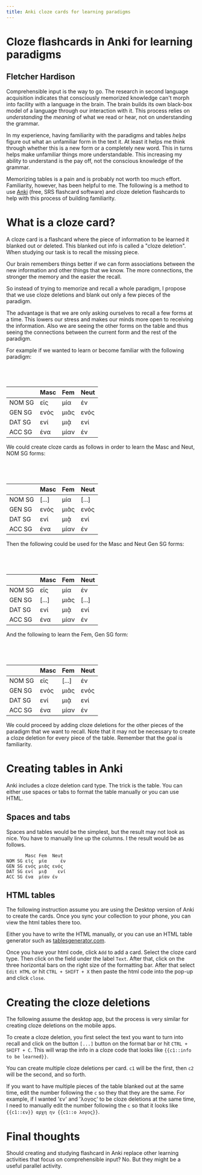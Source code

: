 ```yaml
---
title: Anki cloze cards for learning paradigms
---
```


# Cloze flashcards in Anki for learning paradigms

## Fletcher Hardison

Comprehensible input is the way to go. The research in second language acquisition indicates that consciously memorized knowledge can't morph into facility with a language in the brain. The brain builds its own black-box model of a language through our interaction with it. This process relies on *understanding* the *meaning* of what we read or hear, not on understanding the grammar.

In my experience, having familiarity with the paradigms and tables *helps* figure out what an unfamiliar form in the text it. At least it helps me think through whether this is a new form or a completely new word. This in turns helps make unfamiliar things more understandable. This increasing my ability to understand is the pay off, not the conscious knowledge of the grammar. 

Memorizing tables is a pain and is probably not worth too much effort. Familiarity, however, has been helpful to me. The following is a method to use [Anki](https://apps.ankiweb.net/) (free, SRS flashcard software) and cloze deletion flashcards to help with this process of building familiarity.

# What is a cloze card?

A cloze card is a flashcard where the piece of information to be learned it blanked out or deleted. This blanked out info is called a "cloze deletion". When studying our task is to recall the missing piece. 


Our brain remembers things better if we can form associations between the new information and other things that we know. The more connections, the stronger the memory and the easier the recall. 

So instead of trying to memorize and recall a whole paradigm, I propose that we use cloze deletions and blank out only a few pieces of the paradigm.

The advantage is that we are only asking ourselves to recall a few forms at a time. This lowers our stress and makes our minds more open to receiving the information. Also we are seeing the other forms on the table and thus seeing the connections between the current form and the rest of the paradigm. 

For example if we wanted to learn or become familiar with the following paradigm:

<h2 id="one"><br></h2><table><thead><tr class="header"><th style="text-align: left;"></th><th style="text-align: left;">Masc</th><th style="text-align: left;">Fem</th><th style="text-align: left;">Neut</th></tr></thead><tbody><tr class="odd"><td style="text-align: left;">NOM SG</td><td style="text-align: left;">εῖς</td><td style="text-align: left;">μία</td><td style="text-align: left;">έν</td></tr><tr class="even"><td style="text-align: left;">GEN SG</td><td style="text-align: left;">ενός</td><td style="text-align: left;">μιᾶς</td><td style="text-align: left;">ενός</td></tr><tr class="odd"><td style="text-align: left;">DAT SG</td><td style="text-align: left;">ενί</td><td style="text-align: left;">μιᾷ</td><td style="text-align: left;">ενί</td></tr><tr class="even"><td style="text-align: left;">ACC SG</td><td style="text-align: left;">ένα</td><td style="text-align: left;">μίαν</td><td style="text-align: left;">έν</td></tr></tbody></table>

We could create cloze cards as follows in order to learn the Masc and Neut, NOM SG forms:

<h2 id="one"><br></h2><table><thead><tr class="header"><th style="text-align: left;"></th><th style="text-align: left;">Masc</th><th style="text-align: left;">Fem</th><th style="text-align: left;">Neut</th></tr></thead><tbody><tr class="odd"><td style="text-align: left;">NOM SG</td><td style="text-align: left;">[...]</td><td style="text-align: left;">μία</td><td style="text-align: left;">[...]</td></tr><tr class="even"><td style="text-align: left;">GEN SG</td><td style="text-align: left;">ενός</td><td style="text-align: left;">μιᾶς</td><td style="text-align: left;">ενός</td></tr><tr class="odd"><td style="text-align: left;">DAT SG</td><td style="text-align: left;">ενί</td><td style="text-align: left;">μιᾷ</td><td style="text-align: left;">ενί</td></tr><tr class="even"><td style="text-align: left;">ACC SG</td><td style="text-align: left;">ένα</td><td style="text-align: left;">μίαν</td><td style="text-align: left;">έν</td></tr></tbody></table>

Then the following could be used for the Masc and Neut Gen SG forms:

<h2 id="one"><br></h2><table><thead><tr class="header"><th style="text-align: left;"></th><th style="text-align: left;">Masc</th><th style="text-align: left;">Fem</th><th style="text-align: left;">Neut</th></tr></thead><tbody><tr class="odd"><td style="text-align: left;">NOM SG</td><td style="text-align: left;">εῖς</td><td style="text-align: left;">μία</td><td style="text-align: left;">έν</td></tr><tr class="even"><td style="text-align: left;">GEN SG</td><td style="text-align: left;">[...]</td><td style="text-align: left;">μιᾶς</td><td style="text-align: left;">[...]</td></tr><tr class="odd"><td style="text-align: left;">DAT SG</td><td style="text-align: left;">ενί</td><td style="text-align: left;">μιᾷ</td><td style="text-align: left;">ενί</td></tr><tr class="even"><td style="text-align: left;">ACC SG</td><td style="text-align: left;">ένα</td><td style="text-align: left;">μίαν</td><td style="text-align: left;">έν</td></tr></tbody></table>

And the following to learn the Fem, Gen SG form:

<h2 id="one"><br></h2><table><thead><tr class="header"><th style="text-align: left;"></th><th style="text-align: left;">Masc</th><th style="text-align: left;">Fem</th><th style="text-align: left;">Neut</th></tr></thead><tbody><tr class="odd"><td style="text-align: left;">NOM SG</td><td style="text-align: left;">εῖς</td><td style="text-align: left;">[...]</td><td style="text-align: left;">έν</td></tr><tr class="even"><td style="text-align: left;">GEN SG</td><td style="text-align: left;">ενός</td><td style="text-align: left;">μιᾶς</td><td style="text-align: left;">ενός</td></tr><tr class="odd"><td style="text-align: left;">DAT SG</td><td style="text-align: left;">ενί</td><td style="text-align: left;">μιᾷ</td><td style="text-align: left;">ενί</td></tr><tr class="even"><td style="text-align: left;">ACC SG</td><td style="text-align: left;">ένα</td><td style="text-align: left;">μίαν</td><td style="text-align: left;">έν</td></tr></tbody></table>

We could proceed by adding cloze deletions for the other pieces of the paradigm that we want to recall. Note that it may not be necessary to create a cloze deletion for every piece of the table. Remember that the goal is familiarity.

# Creating tables in Anki

Anki includes a cloze deletion card type. The trick is the table. You can either use spaces or tabs to format the table manually or you can use HTML.


## Spaces and tabs

Spaces and tables would be the simplest, but the result may not look as nice. You have to manually line up the columns. I the result would be as follows.

~~~~
       Masc Fem  Neut
NOM SG εῖς  μία	 έν
GEN SG ενός μιᾶς ενός
DAT SG ενί  μιᾷ	 ενί
ACC SG ένα  μίαν έν
~~~~

## HTML tables

The following instruction assume you are using the Desktop version of Anki to create the cards. Once you sync your collection to your phone, you can view the html tables there too.

Either you have to write the HTML manually, or you can use an HTML table generator such as [tablesgenerator.com](https://www.tablesgenerator.com/html_tables). 

Once you have your html code, click `Add` to add a card. Select the cloze card type. Then click on the field under the label `Text`. After that, click on the three horizontal bars on the right size of the formatting bar. After that select `Edit HTML` or hit `CTRL + SHIFT + X` then paste the html code into the pop-up and click `close`.

# Creating the cloze deletions

The following assume the desktop app, but the process is very similar for creating cloze deletions on the mobile apps.

To create a cloze deletion, you first select the text you want to turn into recall and click on the button `[...]` button on the format bar or hit `CTRL + SHIFT + C`. This will wrap the info in a cloze code that looks like `{{c1::info to be learned}}`. 

You can create multiple cloze deletions per card. `c1` will be the first, then `c2` will be the second, and so forth.

If you want to have multiple pieces of the table blanked out at the same time, edit the number following the `c` so they that they are the same. For example, if I wanted 'εν' and 'λογος' to be cloze deletions at the same time, I need to manually edit the number following the `c` so that it looks like `{{c1::εν}} αρχη ην {{c1::ο λογος}}`.

# Final thoughts

Should creating and studying flashcard in Anki replace other learning activities that focus on comprehensible input? No. But they might be a useful parallel activity.

